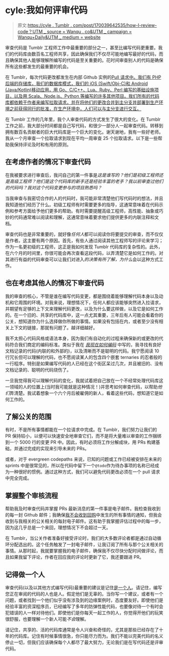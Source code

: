 # cyle:我如何评审代码

> 原文:[https://cyle . Tumblr . com/post/170039642535/how-I-review-code？UTM _ source = Wanqu . co&UTM _ campaign = Wanqu+Daily&UTM _ medium = website](https://cyle.tumblr.com/post/170039642535/how-i-review-code?utm_source=wanqu.co&utm_campaign=Wanqu+Daily&utm_medium=website)

审查代码是 Tumblr 工程师工作中最重要的部分之一，甚至比编写代码更重要。我们的代码库由数百名工程师共享，因此确保我们不仅尽可能地编写最好的代码，而且确保其他人能够理解所编写的代码是至关重要的。花时间审查别人的代码是确保所有这些都发生的最重要的机会。

在 Tumblr，每次代码更改都发生在内部 Github 实例的[Pull 请求中。我们有 PHP 后端的存储库，我们的数据库模式，我们的 iOS (Swift/Obj-C)和 Android (Java/Kotlin)移动应用，用 Go、C/C++、Lua、Ruby、Perl 编写的基础设施项目，以及用 Scala、Node.js、Python 等编写的许多其他项目。我们所有的代码库都依赖于作者来编写拉取请求，并在将他们的更改合并到主分支并部署到生产环境之前获得同行的批准，在生产环境中，人们可以与主分支进行交互。](https://href.li/?https://help.github.com/articles/about-pull-requests/)

在 Tumblr 工作的几年里，我个人审查代码的方式发生了很大的变化。在 Tumblr 工作之前，我大部分时间都是自己写代码，和很少一部分人一起审查代码。转移到拥有数百名贡献者的巨大代码库是一个巨大的变化。谢天谢地，我有一些好老师。我从一个月审查一个拉取请求到现在平均一周审查 25 个拉取请求。以下是一些帮助我保持评论及时和有用的原则。

## 在考虑作者的情况下审查代码

在我被要求进行审查后，我问自己的第一件事是*这是谁写的？他们是初级工程师还是高级工程师？他们是这个代码库的新手还是经验丰富的老手？我以前审查过他们的代码吗？我对这个代码变更参与的项目熟悉吗？*

当我审查与我密切合作的人的代码时，我可能非常清楚他们写代码时的想法，并且我知道他们经历了什么。初级工程师有时需要更多的指导，这通常意味着在代码示例和参考方面给予他们更多的帮助。有时需要提醒高级工程师，高性能、抽象或巧妙的代码通常难以阅读和理解，这通常意味着要求他们提供更多的内联注释和文档。

审查代码也是非常重要的，就好像*任何人*都可以阅读你将要提交的审查，而不仅仅是作者。这主要有两个原因。首先，有些人通过阅读其他工程师写的评论来学习；作为一名更初级的工程师，这正是我如何发现 Tumblr 代码库的复杂性的。此外，在六个月的时间里，你很可能会再次查看这段代码，以弄清楚它是如何工作的。对其进行有益的代码审查可以让我们对进入*的决策有所了解，为什么*会以这种方式工作。

## 也在考虑其他人的情况下审查代码

我的审查的核心，不管是谁在编写代码变更，都是围绕着能够理解代码本身以及动机和它周围的环境。对我来说，理想情况下，任何人都应该能够突然进入拉请求，并期望有足够的上下文来理解代码更改，以及为什么要这样做，以及它是如何工作的。在一个旧的、共享的代码库中，这一点尤其重要，三年后有人可能会看着你的公关，想知道你为什么选择做你所做的事情。如果没有包括在内，或者至少没有相关上下文的链接，那就有问题了。越详细越好。

我不太担心代码风格或语法本身，因为我们有自动化的过程来确保新的或更改的代码符合我们商定的编码标准。类似于我在 [*我现在如何编码*](https://engineering.tumblr.com/post/156934724082/how-i-code-now) 中写的，我寻找有良好文档记录的代码(内联的和外部的)，以及清晰而不是聪明的代码。我宁愿阅读 10 行冗长但可以理解的代码，也不愿阅读某人的包含四个嵌套 ternaries 的忍者般的一行程序。特别是如果编写代码的人已经在这个街区呆过几次，并且被旧的、没有文档记录的、聪明的代码烧伤了。

一旦我觉得我可以理解代码的变化，我就试着把自己放在一个不经常处理代码库这一领域的人的位置上(当时我可能就是这种情况！)并思考如何审查代码，以帮助*他们*弄清楚。我试着想象一个六个月后被雇佣的新人，看着这些代码，想知道它是如何工作的。

## 了解公关的范围

有时，不是所有事情都能在一个拉请求中完成。在 Tumblr，我们努力让我们的 PR 保持较小，以便可以快速安全地审查它们，而不是将大量难以审查的工作捆绑到一个 5000 行的变更 PR 中。因此，有时必须将工作分解成块，用 PRs 构建基础，并通过完成的实现来引导未来的 PRs。

或者，对于 evergreen codepaths 来说，已知的问题或工作已经被安排在未来的 sprints 中是很常见的，所以在代码中留下一个`@todo`作为待办事项的名称已经成为一种很好的惯例。通过这种方式，我们可以避免代码更改必须在一个 pull 请求中完全完成。

## 掌握整个审核流程

帮助我及时审查代码并掌握 PRs 最新消息的第一件事是电子邮件。我检查我收到的每一封 Github 邮件；我确保[我不会收到回购](https://href.li/?https://help.github.com/articles/choosing-the-types-of-notifications-you-receive/)中发生的所有事情的通知，但我会收到与我相关的公关相关的每封电子邮件。这有助于我掌握评估过程中的每一步，因为这几乎总是一个来回，理想情况下不会超过一天。

在 Tumblr，当公关作者准备好接受评论时，我们的大多数评论者都是通过自动循环分配选出的。这个任务触发了一封电子邮件，让我订阅了所有与那个公关相关的事情。从那时起，我就要掌握我的电子邮件，确保我不仅尽快分配时间做评论，而且如果我留下评论，作者在回应我的评论时更新了它，我还要跟进 PR。

## 记得做一个人

审查代码(以及以其他方式编写代码)最重要的建议是记住[是一个人](https://href.li/?https://mtlynch.io/human-code-reviews-1/)。请记住，编写您正在审阅的代码的人也是人。假定他们是无辜的。当你写一个建议，或者有一个问题，或者找到一个他们似乎没有涉及到的边缘案例时，态度要友好。即使他们是经验丰富的资深程序员，已经编写了多年的防弹性能代码，也要像对待一个有时会犯错误的人一样对待他们。即使他们是你每天一起工作的人，你觉得开他们的玩笑很舒服，也要理解一个新人可能*不会*理解。

请记住，共享的、活的代码库通常是令人兴奋和奇怪的，尤其是那些已经存在了十年的代码库。记住有时候事情很急，你只能尽力而为。我们不能以完美代码的名义停止一切，但我们应该确保每个人都尽了最大努力，无论我们是在写代码还是评审代码。
